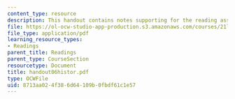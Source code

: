 ```yaml
---
content_type: resource
description: This handout contains notes supporting for the reading assignment.
file: https://ol-ocw-studio-app-production.s3.amazonaws.com/courses/21l-012-forms-of-western-narrative-spring-2004/8713aa024f386d64109b0fbdf61c1e57_handout06histor.pdf
file_type: application/pdf
learning_resource_types:
- Readings
parent_title: Readings
parent_type: CourseSection
resourcetype: Document
title: handout06histor.pdf
type: OCWFile
uid: 8713aa02-4f38-6d64-109b-0fbdf61c1e57
---
```

